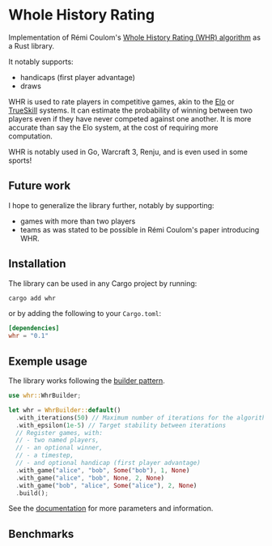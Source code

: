 # Whole History Rating
Implementation of Rémi Coulom's [Whole History Rating (WHR) algorithm](https://www.remi-coulom.fr/WHR/)
as a Rust library.

It notably supports:
- handicaps (first player advantage)
- draws

WHR is used to rate players in competitive games, akin to the [Elo](https://en.wikipedia.org/wiki/Elo_rating_system) 
or [TrueSkill](https://en.wikipedia.org/wiki/TrueSkill) systems. It can estimate
the probability of winning between two players even if they have never competed
against one another. It is more accurate than say the Elo system, at the cost
of requiring more computation.

WHR is notably used in Go, Warcraft 3, Renju, and is even used in some sports!

## Future work
I hope to generalize the library further, notably by supporting:
- games with more than two players
- teams
as was stated to be possible in Rémi Coulom's paper introducing WHR.

## Installation
The library can be used in any Cargo project by running:
```sh
cargo add whr
```
or by adding the following to your `Cargo.toml`:
```toml
[dependencies]
whr = "0.1"
```
## Exemple usage
The library works following the [builder pattern](https://rust-unofficial.github.io/patterns/patterns/creational/builder.html).
```rust
use whr::WhrBuilder;

let whr = WhrBuilder::default()
  .with_iterations(50) // Maximum number of iterations for the algorithm to converge.
  .with_epsilon(1e-5) // Target stability between iterations
  // Register games, with:
  // - two named players,
  // - an optional winner, 
  // - a timestep,
  // - and optional handicap (first player advantage)
  .with_game("alice", "bob", Some("bob"), 1, None)
  .with_game("alice", "bob", None, 2, None)
  .with_game("bob", "alice", Some("alice"), 2, None)
  .build();
```
See the [documentation]() for more parameters and information.

## Benchmarks

